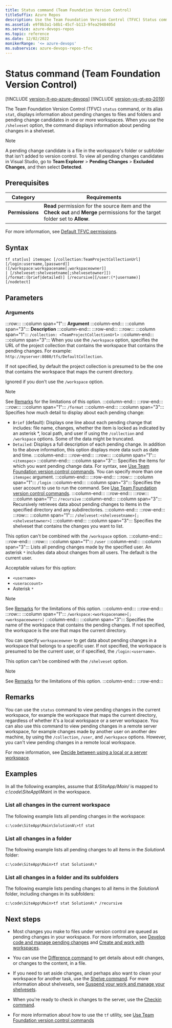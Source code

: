 ```yaml
---
title: Status command (Team Foundation Version Control)
titleSuffix: Azure Repos
description: Use the Team Foundation Version Control (TFVC) Status command to display information about pending changes and pending change candidates.
ms.assetid: e9f0b3a1-b8b1-45cf-b113-9fea2948405d
ms.service: azure-devops-repos
ms.topic: reference
ms.date: 12/02/2022
monikerRange: '<= azure-devops'
ms.subservice: azure-devops-repos-tfvc
---
```



# Status command (Team Foundation Version Control)

[!INCLUDE [version-lt-eq-azure-devops](../../includes/version-lt-eq-azure-devops.md)]
[!INCLUDE [version-vs-gt-eq-2019](../../includes/version-vs-gt-eq-2019.md)]


The Team Foundation Version Control (TFVC) `status` command, or its alias `stat`, displays information about pending changes to files and folders and pending change candidates in one or more workspaces. When you use the `/shelveset` option, the command displays information about pending changes in a shelveset.

> [!NOTE]
> A pending change candidate is a file in the workspace's folder or subfolder that isn't added to version control. To view all pending changes candidates in Visual Studio, go to **Team Explorer** > **Pending Changes** > **Excluded Changes**, and then select **Detected**.

## Prerequisites

| Category | Requirements |
|--------------|-------------|
|**Permissions**|**Read** permission for the source item and the **Check out** and **Merge** permissions for the target folder set to **Allow**. |

For more information, see  [Default TFVC permissions](../../organizations/security/default-tfvc-permissions.md).

## Syntax

```
tf stat[us] itemspec [/collection:TeamProjectCollectionUrl]
[/login:username,[password]]
([/workspace:workspacename[;workspaceowner]] 
| [/shelveset:shelvesetname[;shelvesetowner]])
[/format:(brief|detailed)] [/recursive][/user:(*|username)]
[/nodetect]
```

## Parameters

### Arguments

:::row:::
   :::column span="1":::
   **Argument**
   :::column-end:::
   :::column span="3":::
   **Description**
   :::column-end:::
:::row-end:::
:::row:::
   :::column span="1":::
   `/collection: <TeamProjectCollectionUrl>`
   :::column-end:::
   :::column span="3":::
   When you use the `/workspace` option, specifies the URL of the project collection that contains the workspace that contains the pending changes. For example: `http://myserver:8080/tfs/DefaultCollection`.

   If not specified, by default the project collection is presumed to be the one that contains the workspace that maps the current directory.

   Ignored if you don't use the `/workspace` option.

   > [!Note]  
   > See [Remarks](#remarks) for the limitations of this option.
  :::column-end:::
:::row-end:::
:::row:::
   :::column span="1":::
   `/format`
   :::column-end:::
   :::column span="3":::
   Specifies how much detail to display about each pending change:
   - `Brief` (default): Displays one line about each pending change that includes: file name, changes, whether the item is locked as indicated by an asterisk \*, local path, and user if using the `/collection` and `/workspace` options. Some of the data might be truncated.
   - `Detailed`: Displays a full description of each pending change. In addition to the above information, this option displays more data such as date and time.
   :::column-end:::
:::row-end:::
:::row:::
   :::column span="1":::
   `<itemspec>`
   :::column-end:::
   :::column span="3":::
   Specifies the items for which you want pending change data. For syntax, see [Use Team Foundation version control commands](use-team-foundation-version-control-commands.md). You can specify more than one `itemspec` argument.
   :::column-end:::
:::row-end:::
:::row:::
   :::column span="1":::
   `/login`
   :::column-end:::
   :::column span="3":::
   Specifies the user account to use to run the command. See [Use Team Foundation version control commands](use-team-foundation-version-control-commands.md).
   :::column-end:::
:::row-end:::
:::row:::
   :::column span="1":::
   `/recursive`
   :::column-end:::
   :::column span="3":::
   Recursively retrieves data about pending changes to items in the specified directory and any subdirectories.
   :::column-end:::
:::row-end:::
:::row:::
   :::column span="1":::
   `/shelveset:<shelvesetname>[;<shelvesetowner>]`
   :::column-end:::
   :::column span="3":::
   Specifies the shelveset that contains the changes you want to list.

   This option can't be combined with the `/workspace` option.
   :::column-end:::
:::row-end:::
:::row:::
   :::column span="1":::
   `/user`
   :::column-end:::
   :::column span="3":::
   Lists all pending changes made by the specified user. An asterisk `*` includes data about changes from all users. The default is the current user.

   Acceptable values for this option:
   - `<username>`
   - `<useraccount>`
   - Asterisk `*`
   
   > [!Note]  
   > See [Remarks](#remarks) for the limitations of this option.
  :::column-end:::
:::row-end:::
:::row:::
   :::column span="1":::
   `/workspace:<workspacename>[;<workspaceowner>]`
   :::column-end:::
   :::column span="3":::
   Specifies the name of the workspace that contains the pending changes. If not specified, the workspace is the one that maps the current directory.

   You can specify `workspaceowner` to get data about pending changes in a workspace that belongs to a specific user. If not specified, the workspace is presumed to be the current user, or if specified, the `/login:<username>`.

   This option can't be combined with the `/shelveset` option.
   
   > [!Note]  
   > See [Remarks](#remarks) for the limitations of this option.
  :::column-end:::
:::row-end:::

## Remarks

You can use the `status` command to view pending changes in the current workspace, for example the workspace that maps the current directory, regardless of whether it's a local workspace or a server workspace. You can also use this command to view pending changes in a remote server workspace, for example changes made by another user on another dev machine, by using the `/collection`, `/user`, and `/workspace` options. However, you can't view pending changes in a remote local workspace.

For more information, see [Decide between using a local or a server workspace](decide-between-using-local-server-workspace.md).

## Examples

In all the following examples, assume that *$/SiteApp/Main/* is mapped to *c:\\code\\SiteApp\\Main\\* in the workspace.

### List all changes in the current workspace

The following example lists all pending changes in the workspace:
```
c:\code\SiteApp\Main\SolutionA\>tf stat
```


### List all changes in a folder

The following example lists all pending changes to all items in the *SolutionA* folder:

```
c:\code\SiteApp\Main>tf stat SolutionA\*
```

### List all changes in a folder and its subfolders

The following example lists pending changes to all items in the *SolutionA* folder, including changes in its subfolders:

```
c:\code\SiteApp\Main>tf stat SolutionA\* /recursive
```

## Next steps

- Most changes you make to files under version control are queued as pending changes in your workspace. For more information, see [Develop code and manage pending changes](develop-code-manage-pending-changes.md) and [Create and work with workspaces](create-work-workspaces.md).

- You can use the [Difference command](difference-command.md) to get details about edit changes, or changes to the content, in a file.

- If you need to set aside changes, and perhaps also want to clean your workspace for another task, use the [Shelve command](shelve-command.md). For more information about shelvesets, see [Suspend your work and manage your shelvesets](suspend-your-work-manage-your-shelvesets.md).

- When you're ready to check in changes to the server, use the [Checkin command](checkin-command.md).

- For more information about how to use the `tf` utility, see [Use Team Foundation version control commands](use-team-foundation-version-control-commands.md)

